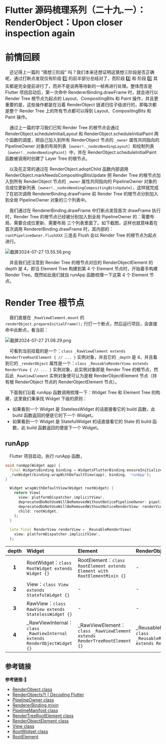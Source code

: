 # Flutter 源码梳理系列（二十九.一）：RenderObject：Upon closer inspection again

# 前情回顾

&emsp;还记得上一篇的 "猜想三阶段" 吗？我们本来还想证明这猜想三阶段是否正确呢，通过打断点发现仅有阶段 1️⃣ 的前半部分总结对了，而阶段 2️⃣ 和 阶段 3️⃣ 其实都是完全提前进行了，而并不是说再等待新的一帧再进行处理。整体而言是 Flutter 项目启动后，第一次命中 RendererBinding.drawFrame 时，就会进行以 Render Tree 根节点为起点的 Layout、CompositingBits 和 Paint 操作，并且更重要的是，这些操作都是在沿着 RenderObject 链递归往子级进行的，即每次都是整个 Render Tree 上的所有节点都可以得到 Layout、CompositingBits 和 Paint 操作。

&emsp;通过上一篇的学习我们已知 Render Tree 的根节点会通过 RenderObject.scheduleInitialLayout 和 RenderObject.scheduleInitialPaint 两个函数的调度，把自己加入到所有 RenderObject 节点的 `_owner` 属性共同指向的 PipelineOwner 对象的布局列表（`owner!._nodesNeedingLayout`）和绘制列表（`owner!._nodesNeedingPaint`）中，并在 RenderObject.scheduleInitialPaint 函数被调用时创建了 Layer Tree 的根节点。

&emsp;以及在正常的通过在 RenderObject.adoptChild 函数内部调用 RenderObject.markNeedsCompositingBitsUpdate 把 Render Tree 的根节点加入到所有 RenderObject 节点的 `_owner` 属性共同指向的 PipelineOwner 对象的合成位更新列表（`owner!._nodesNeedingCompositingBitsUpdate`），这样就完成了在初次调用 RendererBinding.drawFrame 前 Render Tree 的根节点分别加入到全局 PipelineOwner 对象的三个列表中。

&emsp;我们通过在 RendererBinding.drawFrame 中打断点发现首次 drawFrame 执行时，Render Tree 的根节点已经被分别加入到全局 PipelineOwner 的：需要布局、需要合成位更新、需要布局 三个列表里面了。如下截图，这样也就意味着在首次调用 RendererBinding.drawFrame 时，其内部的：`rootPipelineOwner.flushXXX` 三连击 Flush 会以 Render Tree 的根节点为起点进行。  

![截屏2024-07-27 13.55.56.png](https://p0-xtjj-private.juejin.cn/tos-cn-i-73owjymdk6/31bbf1f3d85c4f18ad1d800d4be20eb3~tplv-73owjymdk6-watermark.image?policy=eyJ2bSI6MywidWlkIjoiMTU5MTc0ODU2OTA3NjA3OCJ9&rk3s=e9ecf3d6&x-orig-authkey=f32326d3454f2ac7e96d3d06cdbb035152127018&x-orig-expires=1722146363&x-orig-sign=2vApcnW6Uv1sqUI5HK47js2bfA4%3D)

&emsp;并且我们还注意到 Render Tree 的根节点对应的 RenderObjectElement 的 depth 是 4，即当 Element Tree 构建到第 4 个 Element 节点时，开始着手构建 Render Tree。既然如此我们就自 runApp 函数梳理一下这第 4 个 Element 节点。

# Render Tree 根节点

&emsp;我们直接在 `_RawViewElement.mount` 的 `renderObject.prepareInitialFrame();` 行打一个断点，然后运行项目，会直接命中此断点，看当前：

![截屏2024-07-27 21.08.29.png](https://p0-xtjj-private.juejin.cn/tos-cn-i-73owjymdk6/212c3ce154e940f7933bb2ab4b21009d~tplv-73owjymdk6-watermark.image?policy=eyJ2bSI6MywidWlkIjoiMTU5MTc0ODU2OTA3NjA3OCJ9&rk3s=e9ecf3d6&x-orig-authkey=f32326d3454f2ac7e96d3d06cdbb035152127018&x-orig-expires=1722172401&x-orig-sign=YlPOali8C6mU7%2BmTGYXdrljy7jQ%3D)

&emsp;可看到当前挂载的是一个：`class _RawViewElement extends RenderTreeRootElement { // ... }` 实例对象，并且它的 `_depth` 是 4，并且看到它的 `_renderObject` 属性是一个：`class _ReusableRenderView extends RenderView { // ... }` 实例对象，此实例对象即是 Render Tree 的根节点，然后此 `_RawViewElement` 实例对象便可认为是根 RenderObjectElement 节点（持有根 RenderObject 节点的 RenderObjectElement 节点）。

&emsp;下面我们沿着 runApp 函数调用梳理一下：Widget Tree 和 Element Tree 的构建，这里我们秉承找 Widget 下级的原则：

+ 如果看到一个 Widget 是 StatelessWidget 的话直接看它的 build 函数，此 build 函数返回的便是它的下一个 Widget。
+ 如果看到一个 Widget 是 StatefulWidget 的话直接看它的 State 的 build 函数，此 build 函数返回的便是下一个 Widget。
 
## runApp

&emsp;Flutter 项目启动，执行 runApp 函数，

```dart
void runApp(Widget app) {
  final WidgetsBinding binding = WidgetsFlutterBinding.ensureInitialized();
  _runWidget(binding.wrapWithDefaultView(app), binding, 'runApp');
}
```

```dart
  Widget wrapWithDefaultView(Widget rootWidget) {
    return View(
      view: platformDispatcher.implicitView!,
      deprecatedDoNotUseWillBeRemovedWithoutNoticePipelineOwner: pipelineOwner,
      deprecatedDoNotUseWillBeRemovedWithoutNoticeRenderView: renderView,
      child: rootWidget,
    );
  }
  
  late final RenderView renderView = _ReusableRenderView(
    view: platformDispatcher.implicitView!,
  );
```

| **depth**           | **Widget**  | **Element**  | **RenderObject**  |
| :-----------------: | :---------- | :----------- | :---------------- |
  |  **1**  |  RootWidget：`class RootWidget extends Widget {}`         | RootElement：`class RootElement extends Element with RootElementMixin {}`  | - |
  |  **2**  |  View：`class View extends StatefulWidget {}` | - | - |
  |  **3**  |  RawView：`class RawView extends StatelessWidget {}` | - | - |
  |  **4**  |  _RawViewInternal：`class _RawViewInternal extends RenderObjectWidget {}` | _RawViewElement：`class _RawViewElement extends RenderTreeRootElement {}` | _ReusableRenderView：`class _ReusableRenderView extends RenderView {}` |









## 参考链接
**参考链接:🔗**
+ [RenderObject class](https://api.flutter.dev/flutter/rendering/RenderObject-class.html)
+ [RenderObjects?! | Decoding Flutter](https://www.youtube.com/watch?v=zmbmrw07qBc)
+ [PipelineOwner class](https://api.flutter.dev/flutter/rendering/PipelineOwner-class.html)
+ [RendererBinding mixin](https://api.flutter.dev/flutter/rendering/RendererBinding-mixin.html)
+ [PipelineManifold class](https://api.flutter.dev/flutter/rendering/PipelineManifold-class.html)
+ [RenderTreeRootElement class](https://api.flutter.dev/flutter/widgets/RenderTreeRootElement-class.html)
+ [RenderObjectElement class](https://api.flutter.dev/flutter/widgets/RenderObjectElement-class.html)
+ [View class](https://api.flutter.dev/flutter/widgets/View-class.html)
+ [RootWidget class](https://api.flutter.dev/flutter/widgets/RootWidget-class.html)
+ [RootElement](https://api.flutter.dev/flutter/widgets/RootElement-class.html)
